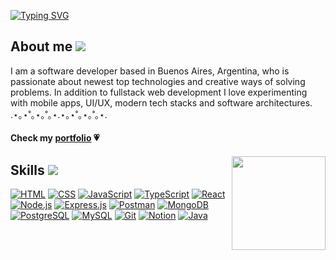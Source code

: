 <a href="#"><img src="https://readme-typing-svg.demolab.com?font=Nunito&weight=600&size=30&duration=2000&pause=1000&color=F77CC3&multiline=true&width=435&lines=Luluxita+%E2%99%A1" alt="Typing SVG" /></a>

<h2>About me <img src="https://i.imgur.com/tZtNRqz.gif)"/></h2>
I am a software developer based in Buenos Aires, Argentina, who is passionate about newest top technologies and creative ways of solving problems.
In addition to fullstack web development I love experimenting with mobile apps, UI/UX, modern tech stacks and software architectures.
.⋆｡⋆˚｡⋆｡˚｡⋆.⋆｡⋆˚｡⋆｡˚｡⋆.
<h4>Check my <a href="https://luanavallejos.vercel.app" target="_blank">portfolio</a> 💗<h4/>

<img width="150" src="https://i.imgur.com/7wp8a9L.png" align="right"/>


<h2>Skills <img src="https://i.imgur.com/3NyNIsD.gif"/></h2>
<a href="#"><img alt="HTML" src="https://img.shields.io/badge/HTML-E34F26.svg?logo=html5&logoColor=white"></a>
<a href="#"><img alt="CSS" src="https://img.shields.io/badge/CSS-1572B6.svg?logo=css3&logoColor=white"></a>
<a href="#"><img alt="JavaScript" src="https://img.shields.io/badge/JavaScript-F7DF1E.svg?logo=javascript&logoColor=black"></a>
<a href="#"><img alt="TypeScript" src="https://img.shields.io/badge/TypeScript-007ACC.svg?logo=typescript&logoColor=white"></a>
<a href="#"><img alt="React" src="https://img.shields.io/badge/React-20232a.svg?logo=react&logoColor=%2361DAFB"></a>
<a href="#"><img alt="Node.js" src="https://img.shields.io/badge/Node.js-43853D.svg?logo=node.js&logoColor=white"></a>
<a href="#"><img alt="Express.js" src="https://img.shields.io/badge/Express.js-404d59.svg?logo=express&logoColor=white"></a>
<a href="#"><img alt="Postman" src="https://img.shields.io/badge/Postman-FF6C37?logo=postman&logoColor=white"></a>
<a href="#"><img alt="MongoDB" src ="https://img.shields.io/badge/MongoDB-4ea94b.svg?logo=mongodb&logoColor=white"></a>
<a href="#"><img alt="PostgreSQL" src ="https://img.shields.io/badge/PostgreSQL-316192.svg?logo=postgresql&logoColor=white"></a>
<a href="#"><img alt="MySQL" src="https://img.shields.io/badge/MySQL-00f.svg?logo=mysql&logoColor=white"></a>
<a href="#"><img alt="Git" src="https://img.shields.io/badge/Git-F05033.svg?logo=git&logoColor=white"></a>
<a href="#"><img alt="Notion" src="https://img.shields.io/badge/Notion-010101.svg?logo=notion&logoColor=white"></a>
<a href="#"><img alt="Java" src="https://custom-icon-badges.demolab.com/badge/Java-007396.svg?logo=java&logoColor=white"></a>
<br/>

